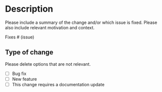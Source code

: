 # Description

Please include a summary of the change and/or which issue is fixed. Please also include relevant motivation and context.

Fixes # (issue)

## Type of change

Please delete options that are not relevant.

- [ ] Bug fix
- [ ] New feature
- [ ] This change requires a documentation update
